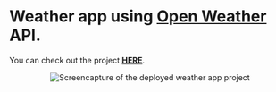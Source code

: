 Weather app using [Open Weather](https://openweathermap.org/) API.
======

You can check out the project [**HERE**](https://mrfolio-weather-app.netlify.app/).

<p align="center">
<img src="https://i.imgur.com/RQ62ZaJ.png" alt="Screencapture of the deployed weather app project" title="Screenshot of completed project"/>
</p>
